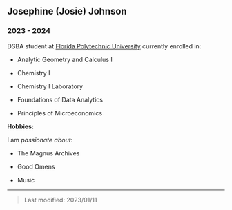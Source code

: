 ## Josephine (Josie) Johnson

### 2023 - 2024

DSBA student at [Florida Polytechnic University](https://www.floridapoly.edu) currently enrolled in: 

- Analytic Geometry and Calculus I

- Chemistry I

- Chemistry I Laboratory

- Foundations of Data Analytics

- Principles of Microeconomics

**Hobbies:**

I am _passionate about_: 

- The Magnus Archives

- Good Omens

- Music 

***

> Last modified: 2023/01/11